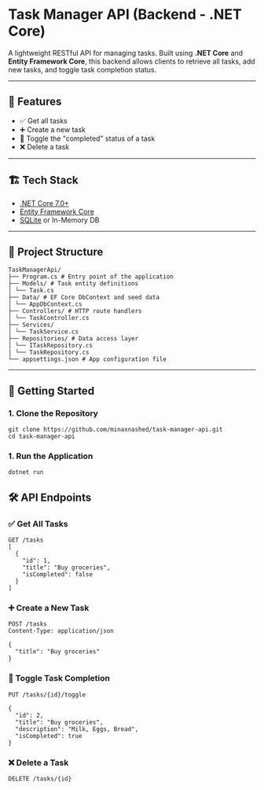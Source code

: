 # Task Manager API (Backend - .NET Core)

A lightweight RESTful API for managing tasks. Built using **.NET Core** and **Entity Framework Core**, this backend allows clients to retrieve all tasks, add new tasks, and toggle task completion status.

---

## 🔧 Features

- ✅ Get all tasks
- ➕ Create a new task
- 🔁 Toggle the "completed" status of a task
- ❌ Delete a task

---

## 🏗️ Tech Stack

- [.NET Core 7.0+](https://dotnet.microsoft.com/)
- [Entity Framework Core](https://learn.microsoft.com/en-us/ef/core/)
- [SQLite](https://www.sqlite.org/) or In-Memory DB

---

## 📁 Project Structure

```
TaskManagerApi/
├── Program.cs # Entry point of the application
├── Models/ # Task entity definitions
│ └── Task.cs
├── Data/ # EF Core DbContext and seed data
│ └── AppDbContext.cs
├── Controllers/ # HTTP route handlers
│ └── TaskController.cs
├── Services/ 
│ └── TaskService.cs
├── Repositories/ # Data access layer
│ └── ITaskRepository.cs
| └── TaskRepository.cs
└── appsettings.json # App configuration file
```

---

## 🚀 Getting Started

### 1. Clone the Repository

```
git clone https://github.com/minaxnashed/task-manager-api.git
cd task-manager-api
```

### 1. Run the Application
```
dotnet run
```

## 🛠️ API Endpoints

### ✅ Get All Tasks

```
GET /tasks
[
  {
    "id": 1,
    "title": "Buy groceries",
    "isCompleted": false
  }
]
```

### ➕ Create a New Task
```
POST /tasks
Content-Type: application/json

{
  "title": "Buy groceries"
}
```

### 🔁 Toggle Task Completion
```
PUT /tasks/{id}/toggle

{
  "id": 2,
  "title": "Buy groceries",
  "description": "Milk, Eggs, Bread",
  "isCompleted": true
}
```

### ❌ Delete a Task
```
DELETE /tasks/{id}
```
